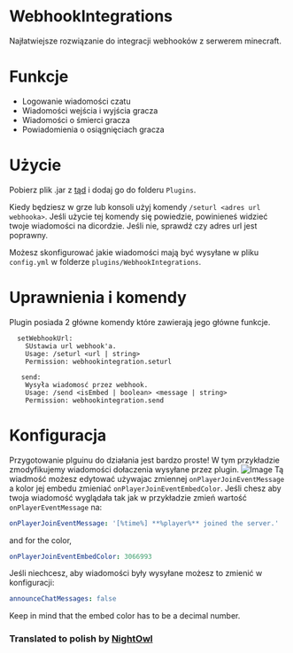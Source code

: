 # WebhookIntegrations
Najłatwiejsze rozwiązanie do integracji webhooków z serwerem minecraft.

# Funkcje

- Logowanie wiadomości czatu
- Wiadomości wejścia i wyjścia gracza
- Wiadomości o śmierci gracza
- Powiadomienia o osiągnięciach gracza
# Użycie
Pobierz plik .jar z [tąd](https://github.com/rudynakodach/WebhookIntegrations/releases/latest) i dodaj go do folderu `Plugins`.

Kiedy będziesz w grze lub konsoli użyj komendy `/seturl <adres url webhooka>`.
Jeśli użycie tej komendy się powiedzie, powinieneś widzieć twoje wiadomości na dicordzie.
Jeśli nie, sprawdź czy adres url jest poprawny.

Możesz skonfigurować jakie wiadomości mają być wysyłane w pliku `config.yml` w folderze `plugins/WebhookIntegrations`.

# Uprawnienia i komendy
Plugin posiada 2 główne komendy które zawierają jego główne funkcje.
```
  setWebhookUrl:
    SUstawia url webhook'a.
    Usage: /seturl <url | string>
    Permission: webhookintegration.seturl
   
   send:
    Wysyła wiadomosć przez webhook.
    Usage: /send <isEmbed | boolean> <message | string>
    Permission: webhookintegration.send
```

# Konfiguracja
Przygotowanie plguinu do działania jest bardzo proste!
W tym przykładzie zmodyfikujemy wiadomości dołaczenia wysyłane przez plugin.
![Image](https://cdn.discordapp.com/attachments/943973201392861216/1068280210333630464/image.png)
Tą wiadmość możesz edytować używajac zmiennej `onPlayerJoinEventMessage` a kolor jej embedu zmieniać `onPlayerJoinEventEmbedColor`.
Jeśli chesz aby twoja wiadomość wyglądała tak jak w przykładzie zmień wartość `onPlayerEventMessage` na:
```yml
onPlayerJoinEventMessage: '[%time%] **%player%** joined the server.'
```
and for the color,
```yml
onPlayerJoinEventEmbedColor: 3066993
```
Jeśli niechcesz, aby wiadomości były wysyłane  możesz to zmienić w konfiguracji:
```yml
announceChatMessages: false
```

Keep in mind that the embed color has to be a decimal number.
### Translated to polish by [NightOwl](https://nightowl.dev)

